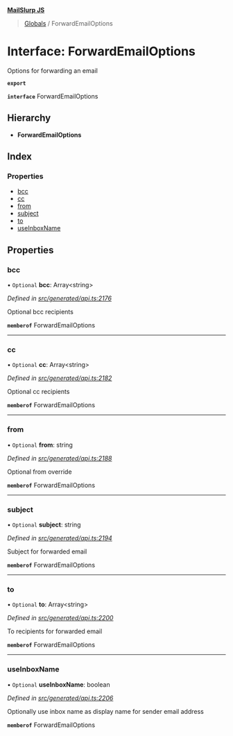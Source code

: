 **[MailSlurp JS](../README.md)**

> [Globals](../README.md) / ForwardEmailOptions

# Interface: ForwardEmailOptions

Options for forwarding an email

**`export`** 

**`interface`** ForwardEmailOptions

## Hierarchy

* **ForwardEmailOptions**

## Index

### Properties

* [bcc](forwardemailoptions.md#bcc)
* [cc](forwardemailoptions.md#cc)
* [from](forwardemailoptions.md#from)
* [subject](forwardemailoptions.md#subject)
* [to](forwardemailoptions.md#to)
* [useInboxName](forwardemailoptions.md#useinboxname)

## Properties

### bcc

• `Optional` **bcc**: Array\<string>

*Defined in [src/generated/api.ts:2176](https://github.com/mailslurp/mailslurp-client/blob/5a4fc29/src/generated/api.ts#L2176)*

Optional bcc recipients

**`memberof`** ForwardEmailOptions

___

### cc

• `Optional` **cc**: Array\<string>

*Defined in [src/generated/api.ts:2182](https://github.com/mailslurp/mailslurp-client/blob/5a4fc29/src/generated/api.ts#L2182)*

Optional cc recipients

**`memberof`** ForwardEmailOptions

___

### from

• `Optional` **from**: string

*Defined in [src/generated/api.ts:2188](https://github.com/mailslurp/mailslurp-client/blob/5a4fc29/src/generated/api.ts#L2188)*

Optional from override

**`memberof`** ForwardEmailOptions

___

### subject

• `Optional` **subject**: string

*Defined in [src/generated/api.ts:2194](https://github.com/mailslurp/mailslurp-client/blob/5a4fc29/src/generated/api.ts#L2194)*

Subject for forwarded email

**`memberof`** ForwardEmailOptions

___

### to

• `Optional` **to**: Array\<string>

*Defined in [src/generated/api.ts:2200](https://github.com/mailslurp/mailslurp-client/blob/5a4fc29/src/generated/api.ts#L2200)*

To recipients for forwarded email

**`memberof`** ForwardEmailOptions

___

### useInboxName

• `Optional` **useInboxName**: boolean

*Defined in [src/generated/api.ts:2206](https://github.com/mailslurp/mailslurp-client/blob/5a4fc29/src/generated/api.ts#L2206)*

Optionally use inbox name as display name for sender email address

**`memberof`** ForwardEmailOptions

